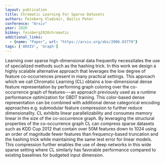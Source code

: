 ```yaml
---
layout: publication
title: Chromatic Learning For Sparse Datasets
authors: Feinberg Vladimir, Bailis Peter
conference: "Arxiv"
year: 2020
bibkey: feinberg2020chromatic
additional_links:
  - {name: "Paper", url: "https://arxiv.org/abs/2006.03779"}
tags: ['ARXIV', 'Graph']
---
```

Learning over sparse high-dimensional data frequently necessitates the use of specialized methods such as the hashing trick. In this work we design a highly scalable alternative approach that leverages the low degree of feature co-occurrences present in many practical settings. This approach which we call Chromatic Learning (CL) obtains a low-dimensional dense feature representation by performing graph coloring over the co-occurrence graph of features---an approach previously used as a runtime performance optimization for GBDT training. This color-based dense representation can be combined with additional dense categorical encoding approaches e.g. submodular feature compression to further reduce dimensionality. CL exhibits linear parallelizability and consumes memory linear in the size of the co-occurrence graph. By leveraging the structural properties of the co-occurrence graph CL can compress sparse datasets such as KDD Cup 2012 that contain over 50M features down to 1024 using an order of magnitude fewer features than frequency-based truncation and the hashing trick while maintaining the same test error for linear models. This compression further enables the use of deep networks in this wide sparse setting where CL similarly has favorable performance compared to existing baselines for budgeted input dimension.
